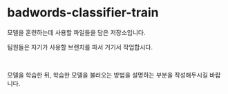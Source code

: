 # badwords-classifier-train

모델을 훈련하는데 사용할 파일들을 담은 저장소입니다.

팀원들은 자기가 사용할 브랜치를 파서 거기서 작업합시다.

</br>

모델을 학습한 뒤, 학습한 모델을 불러오는 방법을 설명하는 부분을 작성해두시길 바랍니다.
